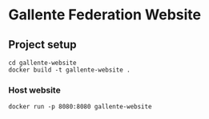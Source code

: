 # Gallente Federation Website

## Project setup
```
cd gallente-website
docker build -t gallente-website .
```

### Host website
```
docker run -p 8080:8080 gallente-website
```
